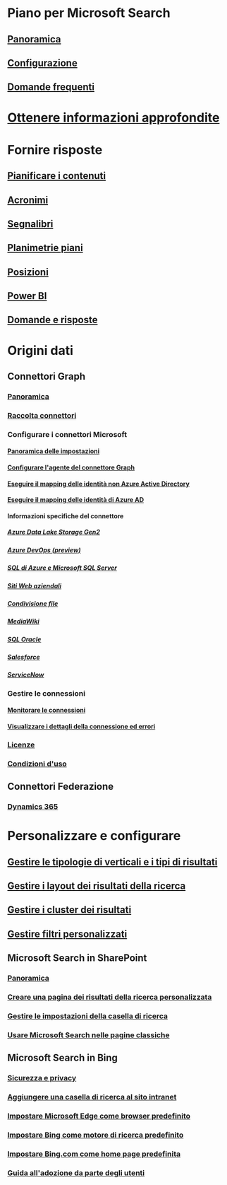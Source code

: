 # Piano per Microsoft Search
## [Panoramica](overview-microsoft-search.md)
## [Configurazione](setup-microsoft-search.md)
## [Domande frequenti](faqs.md)
# [Ottenere informazioni approfondite](usage-reports.md)
# Fornire risposte
## [Pianificare i contenuti](plan-your-content.md)
## [Acronimi](manage-acronyms.md)
## [Segnalibri](manage-bookmarks.md)
## [Planimetrie piani](manage-floorplans.md)
## [Posizioni](manage-locations.md)
## [Power BI](manage-powerbi.md)
## [Domande e risposte](manage-qas.md)
# Origini dati
## Connettori Graph
### [Panoramica](connectors-overview.md)
### [Raccolta connettori](connectors-gallery.md)
### Configurare i connettori Microsoft
#### [Panoramica delle impostazioni](configure-connector.md)
#### [Configurare l'agente del connettore Graph](on-prem-agent.md)
#### [Eseguire il mapping delle identità non Azure Active Directory](map-non-aad.md)
#### [Eseguire il mapping delle identità di Azure AD](map-aad.md)
#### Informazioni specifiche del connettore
##### [Azure Data Lake Storage Gen2](azure-data-lake-connector.md)
##### [Azure DevOps (preview)](azure-devops-connector.md)
##### [SQL di Azure e Microsoft SQL Server](MSSQL-connector.md)
##### [Siti Web aziendali](enterprise-web-connector.md)
##### [Condivisione file](fileshare-connector.md)
##### [MediaWiki](mediawiki-connector.md)
##### [SQL Oracle](OracleSQL-connector.md)
##### [Salesforce](salesforce-connector.md)
##### [ServiceNow](servicenow-connector.md)
### Gestire le connessioni
#### [Monitorare le connessioni](manage-connector.md)
#### [Visualizzare i dettagli della connessione ed errori](connector-details-errors.md)
### [Licenze](licensing.md)
### [Condizioni d'uso](terms-of-use.md)
## Connettori Federazione
### [Dynamics 365](manage-dynamics365.md)
# Personalizzare e configurare
## [Gestire le tipologie di verticali e i tipi di risultati](customize-search-page.md)
## [Gestire i layout dei risultati della ricerca](customize-results-layout.md)
## [Gestire i cluster dei risultati](result-cluster.md)
## [Gestire filtri personalizzati](custom-filters.md)
## Microsoft Search in SharePoint
### [Panoramica](get-started-search-in-sharepoint-online.md)
### [Creare una pagina dei risultati della ricerca personalizzata](create-search-results-pages.md)
### [Gestire le impostazioni della casella di ricerca](manage-spo-search-box.md)
### [Usare Microsoft Search nelle pagine classiche](manage-classic-spo-pages.md)
## Microsoft Search in Bing
### [Sicurezza e privacy](security-for-search.md)
### [Aggiungere una casella di ricerca al sito intranet](add-a-search-box-to-your-intranet-site.md)
### [Impostare Microsoft Edge come browser predefinito](/deployedge/edge-default-browser)
### [Impostare Bing come motore di ricerca predefinito](set-default-search-engine.md)
### [Impostare Bing.com come home page predefinita](set-default-homepage.md)
### [Guida all'adozione da parte degli utenti](user-adoption-guide.md)
